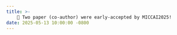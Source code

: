 ```yaml
---
title: >-
    🎉 Two paper (co-author) were early-accepted by MICCAI2025!
date: 2025-05-13 10:00:00 -0800
---
```

